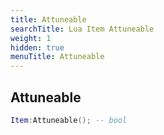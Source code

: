 ```yaml
---
title: Attuneable
searchTitle: Lua Item Attuneable
weight: 1
hidden: true
menuTitle: Attuneable
---
```

## Attuneable
```lua
Item:Attuneable(); -- bool
```